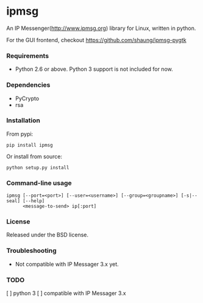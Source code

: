 # ipmsg

An IP Messenger(http://www.ipmsg.org) library for Linux, written in python.

For the GUI frontend, checkout https://github.com/shaung/ipmsg-pygtk


### Requirements

 * Python 2.6 or above. Python 3 support is not included for now.


### Dependencies

 * PyCrypto
 * rsa


### Installation

From pypi:

    pip install ipmsg
    
Or install from source:

    python setup.py install


### Command-line usage

    ipmsg [--port=<port>] [--user=<username>] [--group=<groupname>] [-s|--seal] [--help]
          <message-to-send> ip[:port]


### License

Released under the BSD license.


### Troubleshooting

 * Not compatible with IP Messager 3.x yet.

### TODO

[ ] python 3
[ ] compatible with IP Messager 3.x
